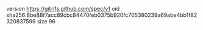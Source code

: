 version https://git-lfs.github.com/spec/v1
oid sha256:8be88f7acc89cbc84470feb0375b920fc705380239a69abe4bb1f82320837599
size 96
